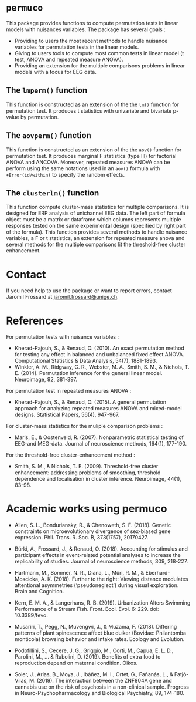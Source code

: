# `permuco`

This package provides functions to compute permutation tests in linear models with nuisances variables. The package has several goals :

* Providing to users the most recent methods to handle nuisance variables for permutation tests in the linear models.
* Giving to users tools to compute most common tests in linear model (t test, ANOVA and repeated measure ANOVA).
* Providing an extension for the multiple comparisons problems in linear models with a focus for EEG data.

## The `lmperm()` function
This function is constructed as an extension of the the `lm()` function for permutation test. It produces t statistics with univariate and bivariate p-value by permutation.

## The `aovperm()` function
This function is constructed as an extension of the the `aov()` function for permutation test. It produces marginal F statistics (type III) for factorial ANOVA and ANCOVA. Moreover, repeated measures ANOVA can be perform using the same notations used in an `aov()` formula with `+Error(id/within)` to specify the random effects.

## The `clusterlm()` function
This function compute cluster-mass statistics for multiple comparisons. It is designed for ERP analysis of unichannel EEG data. The left part of formula object must be a matrix or dataframe which columns represents multiple responses tested on the same experimental design (specified by right part of the formula). This function provides several methods to handle nuisance variables, a F or t statistics, an extension for repeated measure anova and several methods for the multiple comparisons lit the threshold-free cluster enhancement. 

# Contact
If you need help to use the package or want to report errors, contact Jaromil Frossard at <jaromil.frossard@unige.ch>.


# References
For permutation tests with nuisance variables :

* Kherad-Pajouh, S., & Renaud, O. (2010). An exact permutation method for testing any effect in balanced and unbalanced fixed effect ANOVA. Computational Statistics & Data Analysis, 54(7), 1881-1893.
* Winkler, A. M., Ridgway, G. R., Webster, M. A., Smith, S. M., & Nichols, T. E. (2014). Permutation inference for the general linear model. Neuroimage, 92, 381-397.

For permutation test in repeated measures ANOVA :

* Kherad-Pajouh, S., & Renaud, O. (2015). A general permutation approach for analyzing repeated measures ANOVA and mixed-model designs. Statistical Papers, 56(4), 947-967.

For cluster-mass statistics for the muliple comparison problems :

* Maris, E., & Oostenveld, R. (2007). Nonparametric statistical testing of EEG-and MEG-data. Journal of neuroscience methods, 164(1), 177-190.

For the threshold-free cluster-enhancement method :

* Smith, S. M., & Nichols, T. E. (2009). Threshold-free cluster enhancement: addressing problems of smoothing, threshold dependence and localisation in cluster inference. Neuroimage, 44(1), 83-98.

# Academic works using permuco

* Allen, S. L., Bonduriansky, R., & Chenoweth, S. F. (2018). Genetic constraints on microevolutionary divergence of sex-biased gene expression. Phil. Trans. R. Soc. B, 373(1757), 20170427.

* Bürki, A., Frossard, J., & Renaud, O. (2018). Accounting for stimulus and participant effects in event-related potential analyses to increase the replicability of studies. Journal of neuroscience methods, 309, 218-227.

* Hartmann, M., Sommer, N. R., Diana, L., Müri, R. M., & Eberhard-Moscicka, A. K. (2018). Further to the right: Viewing distance modulates attentional asymmetries (‘pseudoneglect’) during visual exploration. Brain and Cognition.

* Kern, E. M. A., & Langerhans, R. B. (2019). Urbanization Alters Swimming Performance of a Stream Fish. Front. Ecol. Evol. 6: 229. doi: 10.3389/fevo.

* Musariri, T., Pegg, N., Muvengwi, J., & Muzama, F. (2018). Differing patterns of plant spinescence affect blue duiker (Bovidae: Philantomba monticola) browsing behavior and intake rates. Ecology and Evolution.

* Podofillini, S., Cecere, J. G., Griggio, M., Corti, M., Capua, E. L. D., Parolini, M., ... & Rubolini, D. (2019). Benefits of extra food to reproduction depend on maternal condition. Oikos.

* Soler, J., Arias, B., Moya, J., Ibáñez, M. I., Ortet, G., Fañanás, L., & Fatjó-Vilas, M. (2019). The interaction between the ZNF804A gene and cannabis use on the risk of psychosis in a non-clinical sample. Progress in Neuro-Psychopharmacology and Biological Psychiatry, 89, 174-180.

